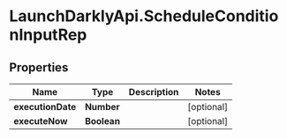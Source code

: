 # LaunchDarklyApi.ScheduleConditionInputRep

## Properties

Name | Type | Description | Notes
------------ | ------------- | ------------- | -------------
**executionDate** | **Number** |  | [optional] 
**executeNow** | **Boolean** |  | [optional] 


